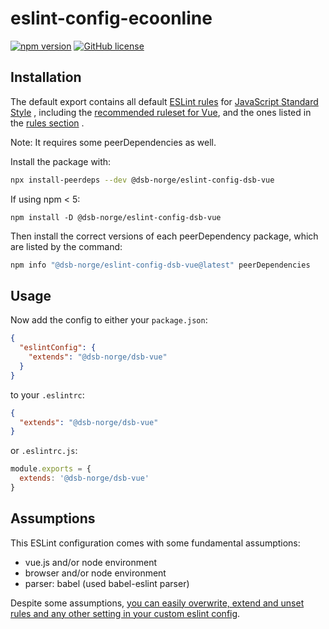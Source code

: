# eslint-config-ecoonline

[![npm version](https://badge.fury.io/js/%40dsb-norge%2Feslint-config-dsb-vue.svg)](https://badge.fury.io/js/%40dsb-norge%2Feslint-config-dsb-vue)
[![GitHub license](https://img.shields.io/npm/l/@dsb-norge/eslint-config-dsb-vue)](https://github.com/dsb-norge/eslint-config-dsb-vue/blob/master/LICENSE.md)

## Installation

The default export contains all default [ESLint rules](https://github.com/standard/eslint-config-standard) for [JavaScript Standard Style](http://standardjs.com/) , including
the [recommended ruleset for Vue](https://eslint.vuejs.org/), and the ones listed in the [rules section](https://github.com/dsb-norge/eslint-config-dsb-vue/blob/master/index.js) .

Note: It requires some peerDependencies as well.

Install the package with:

```sh
npx install-peerdeps --dev @dsb-norge/eslint-config-dsb-vue
```

If using npm < 5:

```
npm install -D @dsb-norge/eslint-config-dsb-vue
``` 
 
Then install the correct versions of each peerDependency package, which are
listed by the command:

```sh
npm info "@dsb-norge/eslint-config-dsb-vue@latest" peerDependencies
```

## Usage

Now add the config to either your `package.json`:

```json
{
  "eslintConfig": {
    "extends": "@dsb-norge/dsb-vue"
  }
}
```

to your `.eslintrc`:

```json
{
  "extends": "@dsb-norge/dsb-vue"
}
```

or `.eslintrc.js`:

```js
module.exports = {
  extends: '@dsb-norge/dsb-vue'
}
```

## Assumptions

This ESLint configuration comes with some fundamental assumptions:

- vue.js and/or node environment
- browser and/or node environment
- parser: babel (used babel-eslint parser)

Despite some assumptions, [you can easily overwrite, extend and unset
rules and any other setting in your custom eslint config](https://eslint.org/docs/user-guide/configuring).
